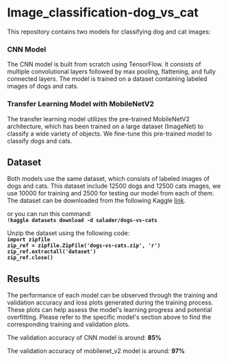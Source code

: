 # Image_classification-dog_vs_cat
This repository contains two models for classifying dog and cat images:

### CNN Model

The CNN model is built from scratch using TensorFlow. It consists of multiple convolutional layers followed by max pooling, flattening, and fully connected layers. The model is trained on a dataset containing labeled images of dogs and cats.

### Transfer Learning Model with MobileNetV2

The transfer learning model utilizes the pre-trained MobileNetV2 architecture, which has been trained on a large dataset (ImageNet) to classify a wide variety of objects. We fine-tune this pre-trained model to classify dogs and cats.


## Dataset

Both models use the same dataset, which consists of labeled images of dogs and cats. This dataset include 12500 dogs and 12500 cats images, we use 10000 for training and 2500 for testing our model from each of them.
The dataset can be downloaded from the following Kaggle <u>[link](https://www.kaggle.com/datasets/salader/dogs-vs-cats)</u>.

or you can run this command:   
  **`!kaggle datasets download -d salader/dogs-vs-cats`**


Unzip the dataset using the following code:<br>
**`import zipfile`**<br>
**`zip_ref = zipfile.ZipFile('dogs-vs-cats.zip', 'r')`**<br>
**`zip_ref.extractall('dataset')`**<br>
**`zip_ref.close()`**

  
## Results

The performance of each model can be observed through the training and validation accuracy and loss plots generated during the training process. These plots can help assess the model's learning progress and potential overfitting.
Please refer to the specific model's section above to find the corresponding training and validation plots.

The validation accuracy of CNN model is around: **85%**

The validation accuracy of mobilenet_v2 model is around: **97%**
